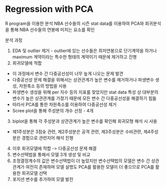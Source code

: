 # Regression with PCA
R program을 이용한 분석
NBA 선수들의 시즌 stat data를 이용하여 PCA와 회귀분석을 통해 NBA 선수들의 연봉에 미치는 요소를 확인  

분석 과정  
1. EDA 및 outlier 제거 - outlier에 있는 선수들은 최저연봉으로 단기계약을 하거나 maximum 계약이라는 특수한 형태의 계약이기 때문에 제거하고 진행
2. 회귀모델에 적합
 - 이 과정에서 변수 간 다중공선성이 너무 높게 나오는 문제 발견  
 - 다중공선성 문제 해결을 위해서는 상관관계가 높은 변수를 제거하거나 파생변수 생성, 차원축소 등의 방법을 사용
 - 파생변수 생성을 위해 per 지수 등의 지표를 찾았지만 stat data 특성 상 대부분의 변수가 높은 상관관계를 가졌기 때문에 모든 변수 간 다중공선성을 해결하기 힘듦
 - 따라서 PCA를 통한 차원축소를 이용하여 다중공선성 제거
 - Scree plot을 통해 주성분의 개수 선정 - 4개
3. biplot을 통해 각 주성분과 상관관계가 높은 변수를 확인해 회귀모형 해석 시 사용
 - 제1주성분은 3점슛 관련, 제2주성분은 공격 관련, 제3주성분은 수비관련, 제4주성분은 경험으로 관련지어 해석 진행
4. 이후 회귀모델에 적합 -> 다중공선성 문제 해결
5. 변수선택법을 통해서 모델 3개 생성 및 비교
6. 조정결정계수의 값은 변수선택법이 더 높았지만 변수선택법의 모델은 변수 간 상관관계가 여전히 존재하며 모델 설명도 PCA를 활용한 모델이 더 좋으므로 PCA를 활용한 회귀모델 선택
7. 포지션 변수를 추가하여 모델 발전

